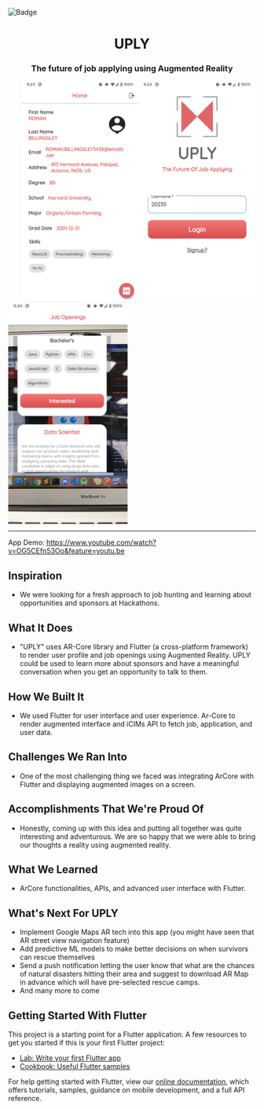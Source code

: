 ![Badge](https://img.shields.io/badge/HackHers-2020-blue)

<h1 align="center" style="border-bottom: none;">UPLY</h1>
<h3 align="center">The future of job applying using Augmented Reality</h3>

<img align="right" src="screenshots/login.png" height="450em" />
<img align="right" src="screenshots/profile.png" height="450em" />
<img align="center" src="screenshots/jobs.png" height="450em" />

------------------------------------------------------------------------------------------------------

App Demo: https://www.youtube.com/watch?v=OG5CEfn53Oo&feature=youtu.be

## Inspiration

* We were looking for a fresh approach to job hunting and learning about opportunities and sponsors at Hackathons.  

## What It Does

* "UPLY" uses AR-Core library and Flutter (a cross-platform framework) to render user profile and job openings using Augmented Reality. UPLY could be used to learn more about sponsors and have a meaningful conversation when you get an opportunity to talk to them.

## How We Built It

* We used Flutter for user interface and user experience. Ar-Core to render augmented interface and iCIMs API to fetch job, application, and user data.

## Challenges We Ran Into

* One of the most challenging thing we faced was integrating ArCore with Flutter and displaying augmented images on a screen.

## Accomplishments That We're Proud Of

* Honestly, coming up with this idea and putting all together was quite interesting and adventurous. We are so happy that we were able to bring our thoughts a reality using augmented reality. 

## What We Learned

* ArCore functionalities, APIs, and advanced user interface with Flutter.  

## What's Next For UPLY

* Implement Google Maps AR tech into this app (you might have seen that AR street view navigation feature)
* Add predictive ML models to make better decisions on when survivors can rescue themselves
* Send a push notification letting the user know that what are the chances of natural disasters hitting their area and suggest to download AR Map in advance which will have pre-selected rescue camps.
* And many more to come

## Getting Started With Flutter

This project is a starting point for a Flutter application.
A few resources to get you started if this is your first Flutter project:

- [Lab: Write your first Flutter app](https://flutter.dev/docs/get-started/codelab)
- [Cookbook: Useful Flutter samples](https://flutter.dev/docs/cookbook)

For help getting started with Flutter, view our
[online documentation](https://flutter.dev/docs), which offers tutorials,
samples, guidance on mobile development, and a full API reference.

